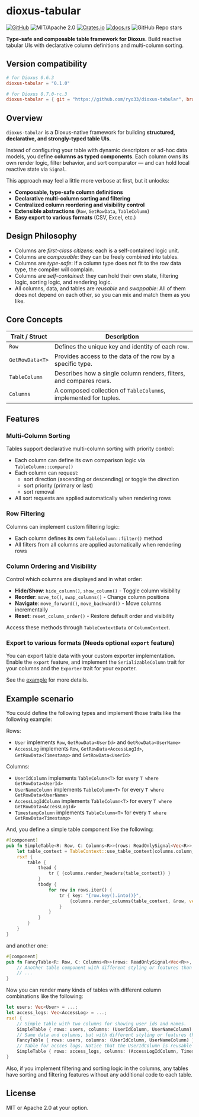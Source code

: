 # dioxus-tabular

[![GitHub](https://img.shields.io/badge/GitHub-ryo33/dioxus--tabular-222222)](https://github.com/ryo33/dioxus-tabular)
![MIT/Apache 2.0](https://img.shields.io/badge/license-MIT%2FApache--2.0-blue.svg)
[![Crates.io](https://img.shields.io/crates/v/dioxus-tabular)](https://crates.io/crates/dioxus-tabular)
[![docs.rs](https://img.shields.io/docsrs/dioxus-tabular)](https://docs.rs/dioxus-tabular)
![GitHub Repo stars](https://img.shields.io/github/stars/ryo33/dioxus-tabular?style=social)

**Type-safe and composable table framework for Dioxus.**
Build reactive tabular UIs with declarative column definitions and multi-column sorting.

## Version compatibility

```toml
# for Dioxus 0.6.3
dioxus-tabular = "0.1.0"

# for Dioxus 0.7.0-rc.3
dioxus-tabular = { git = "https://github.com/ryo33/dioxus-tabular", branch = "dioxus-0.7" }
```

## Overview

`dioxus-tabular` is a Dioxus-native framework for building **structured, declarative, and strongly-typed table UIs**.

Instead of configuring your table with dynamic descriptors or ad-hoc data models, you define **columns as typed components**.
Each column owns its own render logic, filter behavior, and sort comparator — and can hold local reactive state via `Signal`.

This approach may feel a little more verbose at first, but it unlocks:

- **Composable, type-safe column definitions**
- **Declarative multi-column sorting and filtering**
- **Centralized column reordering and visibility control**
- **Extensible abstractions** (`Row`, `GetRowData`, `TableColumn`)
- **Easy export to various formats** (CSV, Excel, etc.)

## Design Philosophy

- Columns are *first-class citizens*: each is a self-contained logic unit.
- Columns are *composable*: they can be freely combined into tables.
- Columns are *type-safe*: If a column type does not fit to the row data type, the compiler will complain.
- Columns are *self-contained*: they can hold their own state, filtering logic, sorting logic, and rendering logic.
- All columns, data, and tables are *reusable* and *swappable*: All of them does not depend on each other, so you can mix and match them as you like.

## Core Concepts

| Trait / Struct  | Description                                                        |
| --------------- | ------------------------------------------------------------------ |
| `Row`           | Defines the unique key and identity of each row.                   |
| `GetRowData<T>` | Provides access to the data of the row by a specific type.         |
| `TableColumn`   | Describes how a single column renders, filters, and compares rows. |
| `Columns`       | A composed collection of `TableColumn`s, implemented for tuples.   |

## Features

### Multi-Column Sorting

Tables support declarative multi-column sorting with priority control:

- Each column can define its own comparison logic via `TableColumn::compare()`
- Each column can request:
  - sort direction (ascending or descending) or toggle the direction
  - sort priority (primary or last)
  - sort removal
- All sort requests are applied automatically when rendering rows

### Row Filtering

Columns can implement custom filtering logic:

- Each column defines its own `TableColumn::filter()` method
- All filters from all columns are applied automatically when rendering rows

### Column Ordering and Visibility

Control which columns are displayed and in what order:

- **Hide/Show**: `hide_column()`, `show_column()` - Toggle column visibility
- **Reorder**: `move_to()`, `swap_columns()` - Change column positions
- **Navigate**: `move_forward()`, `move_backward()` - Move columns incrementally
- **Reset**: `reset_column_order()` - Restore default order and visibility

Access these methods through `TableContextData` or `ColumnContext`.

### Export to various formats (Needs optional `export` feature)

You can export table data with your custom exporter implementation. Enable the `export` feature, and implement the `SerializableColumn` trait for your columns and the `Exporter` trait for your exporter.

See the [example](examples/export.rs) for more details.

## Example scenario

You could define the following types and implement those traits like the following example:

Rows:

- `User` implements `Row`, `GetRowData<UserId>` and `GetRowData<UserName>`
- `AccessLog` implements `Row`, `GetRowData<AccessLogId>`, `GetRowData<Timestamp>` and `GetRowData<UserId>`

Columns:

- `UserIdColumn` implements `TableColumn<T>` for every `T where GetRowData<UserId>`
- `UserNameColumn` implements `TableColumn<T>` for every `T where GetRowData<UserName>`
- `AccessLogIdColumn` implements `TableColumn<T>` for every `T where GetRowData<AccessLogId>`
- `TimestampColumn` implements `TableColumn<T>` for every `T where GetRowData<Timestamp>`

And, you define a simple table component like the following:

```rust
#[component]
pub fn SimpleTable<R: Row, C: Columns<R>>(rows: ReadOnlySignal<Vec<R>>, columns: C) -> Element {
    let table_context = TableContext::use_table_context(columns.column_names());
    rsx! {
        table {
            thead {
                tr { {columns.render_headers(table_context)} }
            }
            tbody {
                for row in rows.iter() {
                    tr { key: "{row.key().into()}",
                        {columns.render_columns(table_context, &row, vec![])}
                    }
                }
            }
        }
    }
}
```

and another one:

```rust
#[component]
pub fn FancyTable<R: Row, C: Columns<R>>(rows: ReadOnlySignal<Vec<R>>, columns: C) -> Element {
    // Another table component with different styling or features than the above one.
    // ...
}
```

Now you can render many kinds of tables with different column combinations like the following:

```rust
let users: Vec<User> = ...;
let access_logs: Vec<AccessLog> = ...;
rsx! {
    // Simple table with two columns for showing user ids and names.
    SimpleTable { rows: users, columns: (UserIdColumn, UserNameColumn) }
    // Same data and columns, but with different styling or features than the above one.
    FancyTable { rows: users, columns: (UserIdColumn, UserNameColumn) }
    // Table for accces logs. Notice that the UserIdColumn is reusable for both users and access logs.
    SimpleTable { rows: access_logs, columns: (AccessLogIdColumn, TimestampColumn, UserIdColumn) }
}
```

Also, if you implement filtering and sorting logic in the columns, any tables have sorting and filtering features without any additional code to each table.

## License

MIT or Apache 2.0 at your option.

